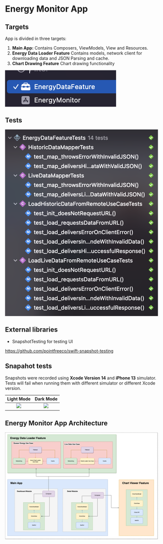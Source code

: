 # Energy Monitor App

## Targets

App is divided in three targets:

1.  **Main App:** Contains Composers, ViewModels, View and Resources.
2.  **Energy Data Loader Feature**  Contains models, network client for downloading data and JSON Parsing and cache.
3.  **Chart Drawing Feature** Chart drawing functionality

![](/targets.png)

## Tests

![](/tests.png)

## External libraries

- SnapshotTesting for testing UI

https://github.com/pointfreeco/swift-snapshot-testing

## Snapahot tests

Snapshots were recorded using **Xcode Version 14** and **iPhone 13** simulator. Tests will fail when running them with different simulator or different Xcode version.

Light Mode             |  Dark Mode
:-------------------------:|:-------------------------:
![](/light.png)  |  ![](/dark.png)
## Energy Monitor App Architecture

![imagen](/architecture.png)